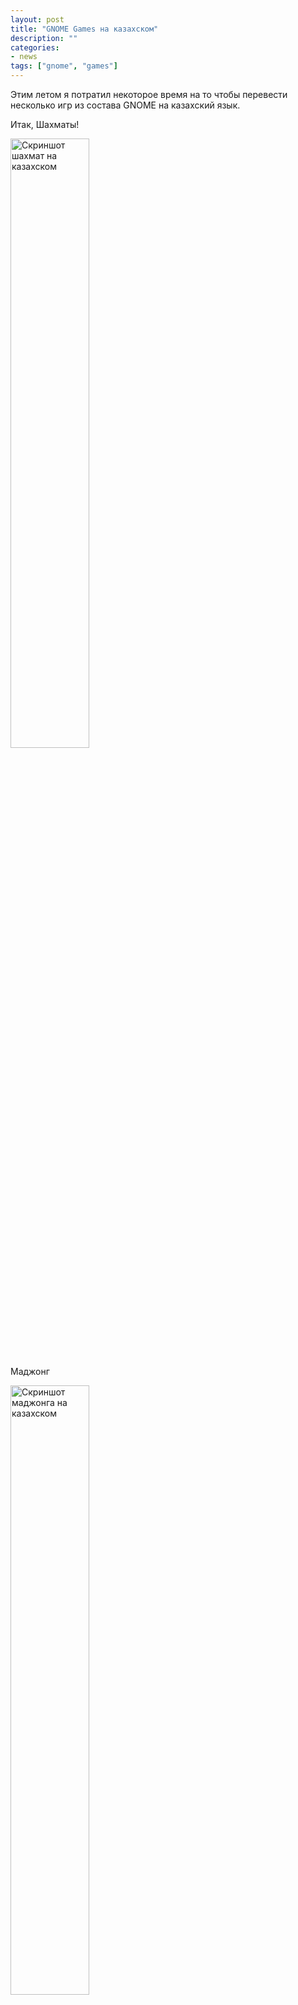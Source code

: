 ```yaml
---
layout: post
title: "GNOME Games на казахском"
description: ""
categories:
- news
tags: ["gnome", "games"]
---
```


Этим летом я потратил некоторое время на то чтобы перевести несколько игр из состава GNOME на казахский язык.

Итак, Шахматы!

<img src="http://baurzhan.info/wp-content/uploads/2020/08/gnome-games-chess.png" width="50%" alt="Скриншот шахмат на казахском">

Маджонг

<img src="http://baurzhan.info/wp-content/uploads/2020/08/gnome-games-mahjong.png" width="50%" alt="Скриншот маджонга на казахском">

Судоку

<img src="http://baurzhan.info/wp-content/uploads/2020/08/gnome-games-sudoku.png" width="50%" alt="Скриншот судоку на казахском">

В судоку ещё есть возможность распечатывать задания на бумаге, чтобы решать в оффлайне.


Там есть еще несколько игр, просто не снял скриншоты.
